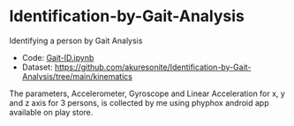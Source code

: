 # Identification-by-Gait-Analysis
Identifying a person by Gait Analysis 

- Code: [Gait-ID.ipynb](https://github.com/akuresonite/Identification-by-Gait-Analysis/blob/main/Gait_ID.ipynb)
- Dataset: https://github.com/akuresonite/Identification-by-Gait-Analysis/tree/main/kinematics

The parameters, Accelerometer, Gyroscope and Linear Acceleration for x, y and z axis for 3 persons, is collected by me using phyphox android app available on play store.

